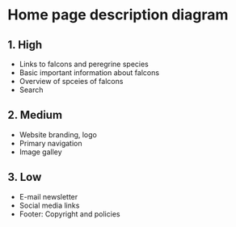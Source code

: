 # Home page description diagram

## 1. High

- Links to falcons and peregrine species
- Basic important information about falcons
- Overview of spceies of falcons
- Search

## 2. Medium

- Website branding, logo
- Primary navigation
- Image galley

## 3. Low

- E-mail newsletter
- Social media links
- Footer: Copyright and policies
